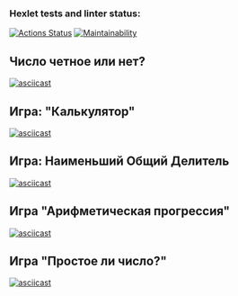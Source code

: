### Hexlet tests and linter status:
[![Actions Status](https://github.com/Daria-Kop/php-project-45/actions/workflows/hexlet-check.yml/badge.svg)](https://github.com/Daria-Kop/php-project-45/actions)
[![Maintainability](https://api.codeclimate.com/v1/badges/d8bec79216bbaee8e13b/maintainability)](https://codeclimate.com/github/Daria-Kop/php-project-45/maintainability)

## Число четное или нет?
[![asciicast](https://asciinema.org/a/Qjv9BEJM3Pj164frZSleXj8T8.svg)](https://asciinema.org/a/Qjv9BEJM3Pj164frZSleXj8T8)

## Игра: "Калькулятор"
[![asciicast](https://asciinema.org/a/V5U77dwEsedZoUFCyqqG2XpfQ.svg)](https://asciinema.org/a/V5U77dwEsedZoUFCyqqG2XpfQ)

## Игра: Наименьший Общий Делитель
[![asciicast](https://asciinema.org/a/gPZcwexapaCV57QyRKqDr8Olg.svg)](https://asciinema.org/a/gPZcwexapaCV57QyRKqDr8Olg)

## Игра "Арифметическая прогрессия"
[![asciicast](https://asciinema.org/a/QTBsn5IgtrO1C2YvjflnF5oBv.svg)](https://asciinema.org/a/QTBsn5IgtrO1C2YvjflnF5oBv)

## Игра "Простое ли число?"
[![asciicast](https://asciinema.org/a/lCxheshTC94qBVWNw0sdtlE8z.svg)](https://asciinema.org/a/lCxheshTC94qBVWNw0sdtlE8z)


